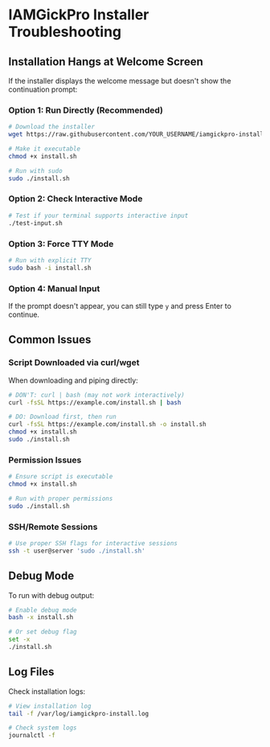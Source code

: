 # IAMGickPro Installer Troubleshooting

## Installation Hangs at Welcome Screen

If the installer displays the welcome message but doesn't show the continuation prompt:

### Option 1: Run Directly (Recommended)
```bash
# Download the installer
wget https://raw.githubusercontent.com/YOUR_USERNAME/iamgickpro-installer/main/install.sh

# Make it executable
chmod +x install.sh

# Run with sudo
sudo ./install.sh
```

### Option 2: Check Interactive Mode
```bash
# Test if your terminal supports interactive input
./test-input.sh
```

### Option 3: Force TTY Mode
```bash
# Run with explicit TTY
sudo bash -i install.sh
```

### Option 4: Manual Input
If the prompt doesn't appear, you can still type `y` and press Enter to continue.

## Common Issues

### Script Downloaded via curl/wget
When downloading and piping directly:
```bash
# DON'T: curl | bash (may not work interactively)
curl -fsSL https://example.com/install.sh | bash

# DO: Download first, then run
curl -fsSL https://example.com/install.sh -o install.sh
chmod +x install.sh
sudo ./install.sh
```

### Permission Issues
```bash
# Ensure script is executable
chmod +x install.sh

# Run with proper permissions
sudo ./install.sh
```

### SSH/Remote Sessions
```bash
# Use proper SSH flags for interactive sessions
ssh -t user@server 'sudo ./install.sh'
```

## Debug Mode

To run with debug output:
```bash
# Enable debug mode
bash -x install.sh

# Or set debug flag
set -x
./install.sh
```

## Log Files

Check installation logs:
```bash
# View installation log
tail -f /var/log/iamgickpro-install.log

# Check system logs
journalctl -f
```
